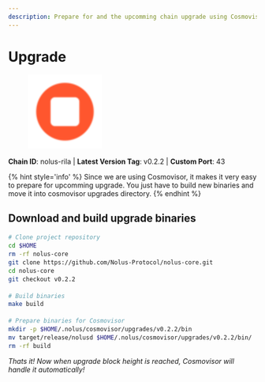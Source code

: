```yaml
---
description: Prepare for and the upcomming chain upgrade using Cosmovisor.
---
```


# Upgrade

<figure><img src="https://raw.githubusercontent.com/kj89/cosmos-images/main/logos/nolus.png" width="150" alt=""><figcaption></figcaption></figure>

**Chain ID**: nolus-rila | **Latest Version Tag**: v0.2.2 | **Custom Port**: 43

{% hint style='info' %}
Since we are using Cosmovisor, it makes it very easy to prepare for upcomming upgrade.
You just have to build new binaries and move it into cosmovisor upgrades directory.
{% endhint %}

## Download and build upgrade binaries

```bash
# Clone project repository
cd $HOME
rm -rf nolus-core
git clone https://github.com/Nolus-Protocol/nolus-core.git
cd nolus-core
git checkout v0.2.2

# Build binaries
make build

# Prepare binaries for Cosmovisor
mkdir -p $HOME/.nolus/cosmovisor/upgrades/v0.2.2/bin
mv target/release/nolusd $HOME/.nolus/cosmovisor/upgrades/v0.2.2/bin/
rm -rf build
```

*Thats it! Now when upgrade block height is reached, Cosmovisor will handle it automatically!*
